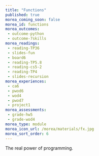 ```yaml
---
title: "Functions"
published: true
morea_coming_soon: false
morea_id: functions
morea_outcomes:
 - outcome-python
 - outcome-7skills
morea_readings:
 - reading-TP36
 - slides-fun
 - board6
 - reading-TP5.8 
 - reading-cs5-2
 - reading-TP4
 - slides-recursion
morea_experiences:
 - ca6
 - pwod6
 - wod4
 - pwod7
 - project1
morea_assessments:
 - grade-hw5
 - grade-wod4
morea_type: module
morea_icon_url: /morea/materials/fx.jpg
morea_sort_order: 6
---
```


The real power of programming.